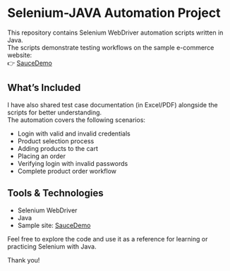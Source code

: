 

# Selenium-JAVA Automation Project

This repository contains Selenium WebDriver automation scripts written in Java.  
The scripts demonstrate testing workflows on the sample e-commerce website:  
👉 [SauceDemo](https://www.saucedemo.com/v1/)

## What’s Included
I have also shared test case documentation (in Excel/PDF) alongside the scripts for better understanding.  
The automation covers the following scenarios:

- Login with valid and invalid credentials
- Product selection process
- Adding products to the cart
- Placing an order
- Verifying login with invalid passwords
- Complete product order workflow

## Tools & Technologies
- Selenium WebDriver
- Java
- Sample site: [SauceDemo](https://www.saucedemo.com/v1/)

Feel free to explore the code and use it as a reference for learning or practicing Selenium with Java.

Thank you!

